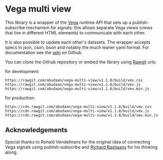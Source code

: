 # Vega multi view

This library is a wrapper of the [Vega](https://github.com/vega/vega) runtime API that sets up a publish-subscribe mechanism for signals: this allows separate Vega views (views that live in different HTML elements) to communicate with each other.

It is also possible to update each other's datasets. The wrapper accepts specs in json, cson, bson and notably the much leaner yaml format. For documentation see the [wiki](https://github.com/abudaan/vega-multi-view/wiki) on Github.

You can clone the Github repository or embed the library using [Rawgit](https://rawgit.com/) urls:

for development:
```
https://rawgit.com/abudaan/vega-multi-view/v1.1.8/build/vmv.css
https://rawgit.com/abudaan/vega-multi-view/v1.1.8/build/vmv.js
https://rawgit.com/abudaan/vega-multi-view/v1.1.8/build/vmv.min.js
```
for production:
```
https://cdn.rawgit.com/abudaan/vega-multi-view/v1.1.8/build/vmv.css
https://cdn.rawgit.com/abudaan/vega-multi-view/v1.1.8/build/vmv.js
https://cdn.rawgit.com/abudaan/vega-multi-view/v1.1.8/build/vmv.min.js
```

## Acknowledgements

Special thanks to Ronald Vendelmans for the original idea of connecting Vega signals using publish-subscribe and [Richard Bastiaans](https://ministryofdata.nl/) for his thinking along.